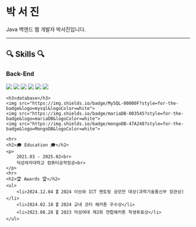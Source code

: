<div>
    <h1>박 서 진</h1>
    <p>Java 백엔드 웹 개발자 박서진입니다.</p>
    <hr>
    <h2>🔍 Skills 🔍</h2>
    <h3>Back-End</h3>
    <img src="https://img.shields.io/badge/Java-ED8B00?style=for-the-badge&logo=openjdk&logoColor=white">
    <img src="https://img.shields.io/badge/Spring-6DB33F?style=for-the-badge&logo=spring&logoColor=white">
    <img src="https://img.shields.io/badge/Python-3776AB?style=for-the-badge&logo=python&logoColor=white">
    <img src="https://img.shields.io/badge/django-092E20?style=for-the-badge&logo=django&logoColor=white">
    <img src="https://img.shields.io/badge/JavaScript-F7DF1E?style=for-the-badge&logo=JavaScript&logoColor=white">
    <img src="https://img.shields.io/badge/Node.js-43853D?style=for-the-badge&logo=node.js&logoColor=white">

    <h3>database</h3>
    <img src="https://img.shields.io/badge/MySQL-00000F?style=for-the-badge&logo=mysql&logoColor=white">
    <img src="https://img.shields.io/badge/mariaDB-003545?style=for-the-badge&logo=mariaDB&logoColor=white"> 
    <img src="https://img.shields.io/badge/mongoDB-47A248?style=for-the-badge&logo=MongoDB&logoColor=white">

    <hr>
    <h2>🎓 Education 🎓</h2>
    <p>
        2021.03 - 2025.02<br>
        덕성여자대학교 컴퓨터공학정공<br>
    </p>
    <hr>
    <h2>🏆 Awards 🏆</h2>
    <ul>
        <li>2024.12.04 🎖️ 2024 이브와 ICT 멘토링 공모전 대상(과학기술통신부 장관상)</li>
        <li>2024.02.18 🎖️ 2024 교내 코터 해커톤 우수상</li>
        <li>2023.08.28 🎖️ 2023 덕성여대 제2회 연합해커톤 학생투표상</li>
    </ul>
</div>


